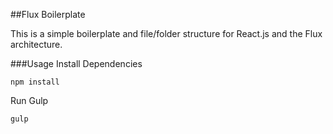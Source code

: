##Flux Boilerplate

This is a simple boilerplate and file/folder structure for React.js and the Flux architecture.


###Usage
Install Dependencies 

```
npm install
```

Run Gulp

```
gulp
```